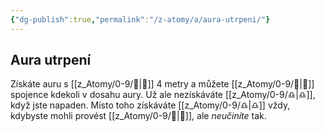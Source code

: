 ```yaml
---
{"dg-publish":true,"permalink":"/z-atomy/a/aura-utrpeni/"}
---
```


## Aura utrpení 
Získáte auru s [[z_Atomy/0-9/🫱\|🫱]] 4 metry a můžete [[z_Atomy/0-9/🔰\|🔰]] spojence kdekoli v dosahu aury. 
Už ale nezískáváte [[z_Atomy/0-9/♎\|♎]], když jste napaden. Místo toho získáváte [[z_Atomy/0-9/♎\|♎]] vždy, kdybyste mohli provést [[z_Atomy/0-9/🔰\|🔰]], ale *neučiníte* tak.